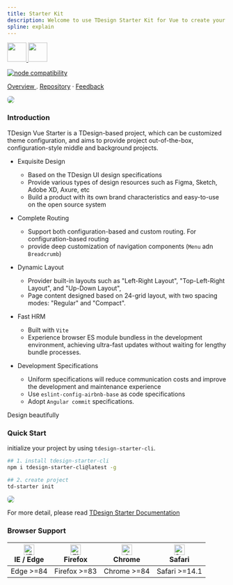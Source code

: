 ```yaml
---
title: Starter Kit
description: Welcome to use TDesign Starter Kit for Vue to create your project!
spline: explain
---
```


<p>
<a href="https://tdesign.tencent.com/starter/vue/" target="_blank">
<img src="https://tdesign.gtimg.com/starter/brand-logo-light.png" class="__light__" style="height:44px;margin-top:0;"/>
<img src="https://tdesign.gtimg.com/starter/brand-logo-dark.png" class="__dark__" style="height:44px;margin-top:0;"/>
</a>
</p>
<p>
  <a href="https://nodejs.org/en/about/releases/"><img src="https://img.shields.io/node/v/vite.svg" alt="node compatibility"></a>
</p>
<p>
  <a href="http://tdesign.tencent.com/starter/vue/">Overview </a>
  .
  <a href="https://github.com/Tencent/tdesign-vue-starter">Repository</a>
  ·
  <a href="https://github.com/Tencent/tdesign-vue-starter/issues/new/choose">Feedback</a>
</p>
<p>
  <img src="https://tdesign.gtimg.com/starter/starter.png" style="border-radius:6px;border:1px solid var(--component-border)"/>
</p>

### Introduction

TDesign Vue Starter is a TDesign-based project, which can be customized theme configuration, and aims to provide project out-of-the-box, configuration-style middle and background projects.

- Exquisite Design

  - Based on the TDesign UI design specifications
  - Provide various types of design resources such as Figma, Sketch, Adobe XD, Axure, etc
  - Build a product with its own brand characteristics and easy-to-use on the open source system

- Complete Routing

  - Support both configuration-based and custom routing. For configuration-based routing
  - provide deep customization of navigation components (`Menu` adn `Breadcrumb`)

- Dynamic Layout

  - Provider built-in layouts such as "Left-Right Layout", "Top-Left-Right Layout", and "Up-Down Layout",
  - Page content designed based on 24-grid layout, with two spacing modes: "Regular" and "Compact".

- Fast HRM

  - Built with `Vite`
  - Experience browser ES module bundless in the development environment, achieving ultra-fast updates without waiting for lengthy bundle processes.

- Development Specifications
  - Uniform specifications will reduce communication costs and improve the development and maintenance experience
  - Use `eslint-config-airbnb-base` as code specifications
  - Adopt `Angular commit` specifications.

Design beautifully

### Quick Start

initialize your project by using `tdesign-starter-cli`.

```bash
## 1、install tdesign-starter-cli
npm i tdesign-starter-cli@latest -g

## 2、create project
td-starter init
```

<p>
  <img src="https://tdesign.gtimg.com/starter/starter-cli.png" style="border-radius:6px;border:1px solid var(--component-border)"/>
</p>

For more detail, please read [TDesign Starter Documentation](https://tdesign.tencent.com/starter/docs/vue/get-started)

### Browser Support

| [<img src="https://tdesign.gtimg.com/docs/edge_48x48.png" alt="IE / Edge" width="24px" height="24px" />](http://godban.github.io/browsers-support-badges/)<br/> IE / Edge | [<img src="https://tdesign.gtimg.com/docs/firefox_48x48.png" alt="Firefox" width="24px" height="24px" />](http://godban.github.io/browsers-support-badges/)<br/>Firefox | [<img src="https://tdesign.gtimg.com/docs/chrome_48x48.png" alt="Chrome" width="24px" height="24px" />](http://godban.github.io/browsers-support-badges/)<br/>Chrome | [<img src="https://tdesign.gtimg.com/docs/safari_48x48.png" alt="Safari" width="24px" height="24px" />](http://godban.github.io/browsers-support-badges/)<br/>Safari |
| ------------------------------------------------------------------------------------------------------------------------------------------------------------------------- | ----------------------------------------------------------------------------------------------------------------------------------------------------------------------- | -------------------------------------------------------------------------------------------------------------------------------------------------------------------- | -------------------------------------------------------------------------------------------------------------------------------------------------------------------- |
| Edge >=84                                                                                                                                                                 | Firefox >=83                                                                                                                                                            | Chrome >=84                                                                                                                                                          | Safari >=14.1                                                                                                                                                        |
